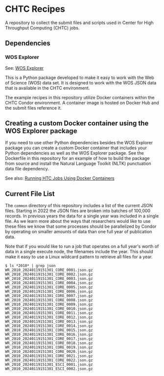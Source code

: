 # CHTC Recipes

A repository to collect the submit files and scripts used in Center for High Throughput Computing (CHTC) jobs.

## Dependencies

### WOS Explorer

See: [WOS Explorer](https://github.com/UW-Madison-Library/wos-explorer)

This is a Python package developed to make it easy to work with the Web of Science (WOS) data set. It is designed to work with the WOS JSON data that is available in the CHTC environment.

The example recipes in this repository utilize Docker containers within the CHTC Condor environment. A container image is hosted on Docker Hub and the submit files reference it.

## Creating a custom Docker container using the WOS Explorer package

If you need to use other Python dependencies besides the WOS Explorer package you can create a custom Docker container that includes your Python dependencies as well as the WOS Explorer package. See the Dockerfile in this repository for an example of how to build the package from source and install the Natural Language Toolkit (NLTK) punctuation data file dependency.

See also: [Running HTC Jobs Using Docker Containers](https://chtc.cs.wisc.edu/uw-research-computing/docker-jobs)

## Current File List

The `common` directory of this repository includes a list of the current JSON files. Starting in 2022 the JSON files are broken into batches of 100,000 records. In previous years the data for a single year was included in a single file. As we learn more about the ways that researchers would like to use these files we know that some processes should be parallelized by Condor by operating on smaller amounts of data than one full year of publication data.

Note that if you would like to run a job that operates on a full year's worth of data in a single execute node, the filenames include the year. This should make it easy to use a Linux wildcard pattern to retrieve all files for a year.

```
$ ls *2010* | grep json
WR_2010_20240119151301_CORE_0001.json.gz
WR_2010_20240119151301_CORE_0002.json.gz
WR_2010_20240119151301_CORE_0003.json.gz
WR_2010_20240119151301_CORE_0004.json.gz
WR_2010_20240119151301_CORE_0005.json.gz
WR_2010_20240119151301_CORE_0006.json.gz
WR_2010_20240119151301_CORE_0007.json.gz
WR_2010_20240119151301_CORE_0008.json.gz
WR_2010_20240119151301_CORE_0009.json.gz
WR_2010_20240119151301_CORE_0010.json.gz
WR_2010_20240119151301_CORE_0011.json.gz
WR_2010_20240119151301_CORE_0012.json.gz
WR_2010_20240119151301_CORE_0013.json.gz
WR_2010_20240119151301_CORE_0014.json.gz
WR_2010_20240119151301_CORE_0015.json.gz
WR_2010_20240119151301_CORE_0016.json.gz
WR_2010_20240119151301_CORE_0017.json.gz
WR_2010_20240119151301_CORE_0018.json.gz
WR_2010_20240119151301_CORE_0019.json.gz
WR_2010_20240119151301_CORE_0020.json.gz
WR_2010_20240119151301_CORE_0021.json.gz
WR_2010_20240119151301_CORE_0022.json.gz
WR_2010_20240119151301_ESCI_0001.json.gz
WR_2010_20240119151301_ESCI_0002.json.gz
```
